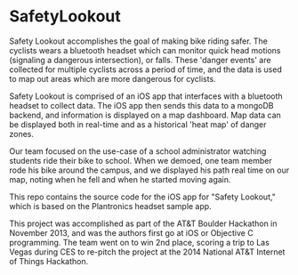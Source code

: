 SafetyLookout
=============

Safety Lookout accomplishes the goal of making bike riding safer.  The cyclists wears a bluetooth headset which can monitor quick head motions (signaling a dangerous intersection), or falls.  These 'danger events' are collected for multiple cyclists across a period of time, and the data is used to map out areas which are more dangerous for cyclists.

Safety Lookout is comprised of an iOS app that interfaces with a bluetooth headset to collect data.  The iOS app then sends this data to a mongoDB backend, and information is displayed on a map dashboard. Map data can be displayed both in real-time and as a historical 'heat map' of danger zones. 

Our team focused on the use-case of a school administrator watching students ride their bike to school.  When we demoed, one team member rode his bike around the campus, and we displayed his path real time on our map, noting when he fell and when he started moving again.

This repo contains the source code for the iOS app for "Safety Lookout," which is based on the Plantronics headset sample app.

This project was accomplished as part of the AT&T Boulder Hackathon in November 2013, and was the authors first go at iOS or Objective C programming.  The team went on to win 2nd place, scoring a trip to Las Vegas during CES to re-pitch the project at the 2014 National AT&T Internet of Things Hackathon.
